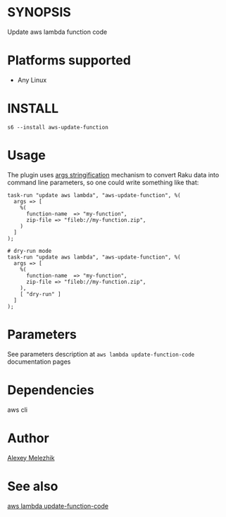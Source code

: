 # SYNOPSIS

Update aws lambda function code

# Platforms supported

* Any Linux

# INSTALL

```
s6 --install aws-update-function
```

# Usage

The plugin uses [args stringification](https://github.com/melezhik/Sparrow6/blob/master/documentation/development.md#args-stringification)
mechanism to convert Raku data into command line parameters, so one could write something like that:

```
task-run "update aws lambda", "aws-update-function", %(
  args => [
    %( 
      function-name  => "my-function",
      zip-file => "fileb://my-function.zip",
    )
  ]
);

# dry-run mode
task-run "update aws lambda", "aws-update-function", %(
  args => [
    %( 
      function-name  => "my-function",
      zip-file => "fileb://my-function.zip",
    ),
    [ "dry-run" ]
  ]
);
```

# Parameters

See parameters description at `aws lambda update-function-code` documentation pages

# Dependencies

aws cli

# Author

[Alexey Melezhik](mailto:melezhik@gmail.com)

# See also

[aws lambda update-function-code](https://docs.aws.amazon.com/cli/latest/reference/lambda/update-function-code.html)
